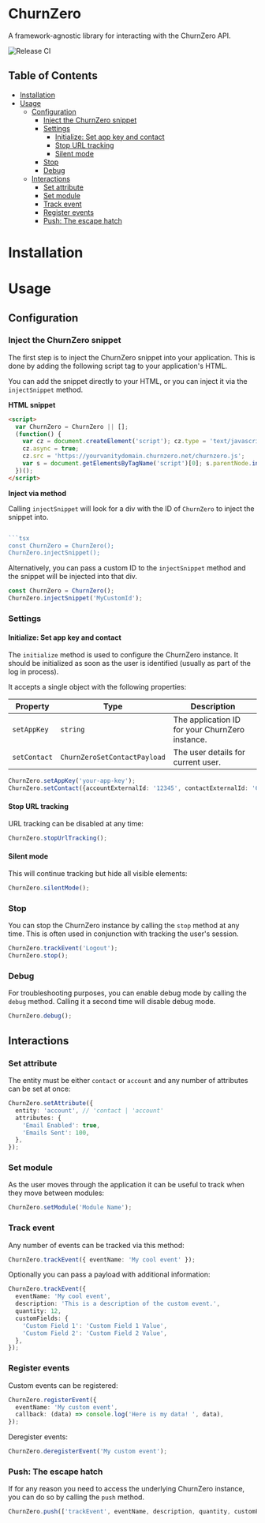 <h1>ChurnZero</h1>

A framework-agnostic library for interacting with the ChurnZero API.

![Release CI][github-badge-release]

<!-- START doctoc generated TOC please keep comment here to allow auto update -->
<!-- DON'T EDIT THIS SECTION, INSTEAD RE-RUN doctoc TO UPDATE -->
## Table of Contents

- [Installation](#installation)
- [Usage](#usage)
  - [Configuration](#configuration)
    - [Inject the ChurnZero snippet](#inject-the-churnzero-snippet)
    - [Settings](#settings)
      - [Initialize: Set app key and contact](#initialize-set-app-key-and-contact)
      - [Stop URL tracking](#stop-url-tracking)
      - [Silent mode](#silent-mode)
    - [Stop](#stop)
    - [Debug](#debug)
  - [Interactions](#interactions)
    - [Set attribute](#set-attribute)
    - [Set module](#set-module)
    - [Track event](#track-event)
    - [Register events](#register-events)
    - [Push: The escape hatch](#push-the-escape-hatch)

<!-- END doctoc generated TOC please keep comment here to allow auto update -->

# Installation

# Usage

## Configuration

### Inject the ChurnZero snippet

The first step is to inject the ChurnZero snippet into your application. This is done by adding the following script
tag to your application's HTML.

You can add the snippet directly to your HTML, or you can inject it via the `injectSnippet` method.

**HTML snippet**

```html
<script>
  var ChurnZero = ChurnZero || [];
  (function() {
    var cz = document.createElement('script'); cz.type = 'text/javascript';
    cz.async = true;
    cz.src = 'https://yourvanitydomain.churnzero.net/churnzero.js';
    var s = document.getElementsByTagName('script')[0]; s.parentNode.insertBefore(cz, s);
  })();
</script>
```

**Inject via method**

Calling `injectSnippet` will look for a div with the ID of `ChurnZero` to inject the snippet into.

```typescript

```tsx
const ChurnZero = ChurnZero();
ChurnZero.injectSnippet();
```

Alternatively, you can pass a custom ID to the `injectSnippet` method and the snippet will be injected into that div.

```typescript
const ChurnZero = ChurnZero();
ChurnZero.injectSnippet('MyCustomId');
```

### Settings

#### Initialize: Set app key and contact

The `initialize` method is used to configure the ChurnZero instance. It should be initialized as soon as the user is
identified (usually as part of the log in process).

It accepts a single object with the following properties:

| Property     | Type                         | Description                                     |
|--------------|------------------------------|-------------------------------------------------|
| `setAppKey`  | `string`                     | The application ID for your ChurnZero instance. |
| `setContact` | `ChurnZeroSetContactPayload` | The user details for current user.              |

```typescript
ChurnZero.setAppKey('your-app-key');
ChurnZero.setContact({accountExternalId: '12345', contactExternalId: '67890'});
```

#### Stop URL tracking

URL tracking can be disabled at any time:

```typescript
ChurnZero.stopUrlTracking();
```

#### Silent mode

This will continue tracking but hide all visible elements:

```typescript
ChurnZero.silentMode();
```

### Stop

You can stop the ChurnZero instance by calling the `stop` method at any time. This is often used in conjunction with
tracking the user's session.

```typescript
ChurnZero.trackEvent('Logout');
ChurnZero.stop();
```

### Debug

For troubleshooting purposes, you can enable debug mode by calling the `debug` method. Calling it a second time will disable debug mode.

```typescript
ChurnZero.debug();
```

## Interactions

### Set attribute

The entity must be either `contact` or `account` and any number of attributes can be set at once:

```typescript
ChurnZero.setAttribute({
  entity: 'account', // 'contact | 'account'
  attributes: {
    'Email Enabled': true,
    'Emails Sent': 100,
  },
});
```

### Set module

As the user moves through the application it can be useful to track when they move between modules:

```typescript
ChurnZero.setModule('Module Name');
```

### Track event

Any number of events can be tracked via this method:

```typescript
ChurnZero.trackEvent({ eventName: 'My cool event' });
```

Optionally you can pass a payload with additional information:

```typescript
ChurnZero.trackEvent({
  eventName: 'My cool event',
  description: 'This is a description of the custom event.',
  quantity: 12,
  customFields: {
    'Custom Field 1': 'Custom Field 1 Value',
    'Custom Field 2': 'Custom Field 2 Value',
  },
});
```

### Register events

Custom events can be registered:

```typescript
ChurnZero.registerEvent({
  eventName: 'My custom event',
  callback: (data) => console.log('Here is my data! ', data),
});
```

Deregister events:

```typescript
ChurnZero.deregisterEvent('My custom event');
```

### Push: The escape hatch

If for any reason you need to access the underlying ChurnZero instance, you can do so by calling the `push` method.

```typescript
ChurnZero.push(['trackEvent', eventName, description, quantity, customFields]);
```

[//]: # 'LINKS'
[github-badge-release]: https://github.com/GetFlowPath/open-source/workflows/ReleaseCI/badge.svg
